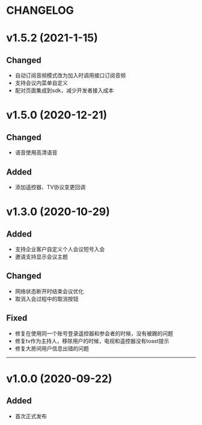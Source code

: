 # CHANGELOG

# v1.5.2 (2021-1-15)

## Changed

* 自动订阅音频模式改为加入时调用接口订阅音频
* 支持会议内菜单自定义
* 配对页面集成到sdk，减少开发者接入成本

# v1.5.0 (2020-12-21)

## Changed
* 语音使用高清语音

## Added
* 添加遥控器、TV协议变更回调

# v1.3.0 (2020-10-29)

## Added

* 支持企业客户自定义个人会议短号入会
* 邀请支持显示会议主题


## Changed

* 网络状态断开时结束会议优化
* 取消入会过程中的取消按钮

## Fixed

* 修复在使用同一个账号登录遥控器和参会者的时候，没有被踢的问题
* 修复tv作为主持人，移除用户的时候，电视和遥控器没有toast提示
* 修复大房间用户信息出错的问题



-------
# v1.0.0 (2020-09-22)

## Added
* 首次正式发布